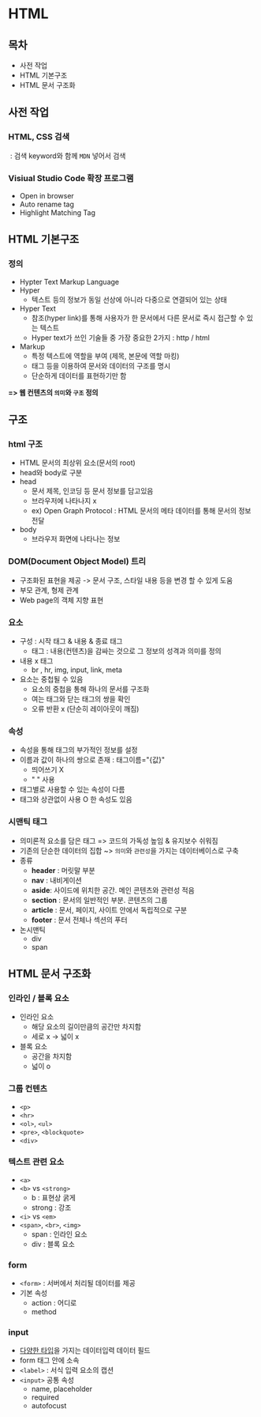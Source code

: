 # HTML



## 목차

- 사전 작업
- HTML 기본구조
- HTML 문서 구조화



## 사전 작업

### HTML, CSS 검색

​	: 검색 keyword와 함께 `MDN` 넣어서 검색



### Visiual Studio Code 확장 프로그램

- Open in browser
- Auto rename tag
- Highlight Matching Tag



## HTML 기본구조

### 정의

- Hypter Text Markup Language
- Hyper
  - 텍스트 등의 정보가 동일 선상에 아니라 다중으로 연결되어 있는 상태
- Hyper Text
  - 참조(hyper link)를 통해 사용자가 한 문서에서 다른 문서로 즉시 접근할 수 있는 텍스트
  - Hyper text가 쓰인 기술들 중 가장 중요한 2가지 : http / html
- Markup
  - 특정 텍스트에 역할을 부여 (제목, 본문에 역할 마킹)
  - 태그 등을 이용하여 문서와 데이터의 구조를 명시
  - 단순하게 데이터를 표현하기만 함

**=> 웹 컨텐츠의 `의미`와 `구조` 정의**



## 구조

### html 구조

- HTML 문서의 최상위 요소(문서의 root)
- head와 body로 구분
- head
  - 문서 제목, 인코딩 등 문서 정보를 담고있음
  - 브라우저에 나타나지 x
  - ex) Open Graph Protocol : HTML 문서의 메타 데이터를 통해 문서의 정보 전달
- body
  - 브라우저 화면에 나타나는 정보



### DOM(Document Object Model) 트리

- 구조화된 표현을 제공 -> 문서 구조, 스타일 내용 등을 변경 할 수 있게 도움
- 부모 관계, 형제 관계
- Web page의 객체 지향 표현



### 요소

- 구성 : 시작 태그 & 내용 & 종료 태그
  - 태그 : 내용(컨텐츠)을 감싸는 것으로 그 정보의 성격과 의미를 정의
- 내용 x 태그
  - br , hr, img, input, link, meta
- 요소는 중첩될 수 있음
  - 요소의 중첩을 통해 하나의 문서를 구조화
  - 여는 태그와 닫는 태그의 쌍을 확인
  - 오류 반환 x (단순히 레이아웃이 깨짐)



### 속성

- 속성을 통해 태그의 부가적인 정보를 설정
- 이름과 값이 하나의 쌍으로 존재 : 태그이름="{값}"
  - 띄어쓰기 X
  - " " 사용
- 태그별로 사용할 수 있는 속성이 다름
- 태그와 상관없이 사용 O 한 속성도 있음



### 시맨틱 태그

- 의미론적 요소를 담은 태그 => 코드의 가독성 높임 & 유지보수 쉬워짐
- 기존의 단순한 데이터의 집합 ~> `의미`와 `관련성`을 가지는 데이터베이스로 구축
- 종류
  - **header** : 머릿말 부분
  - **nav**  : 내비게이션
  - **aside**: 사이드에 위치한 공간. 메인 콘텐츠와 관련성 적음
  - **section** : 문서의 일반적인 부분. 콘텐츠의 그룹
  - **article** : 문서, 페이지, 사이트 안에서 독립적으로 구분
  - **footer** : 문서 전체나 섹션의 푸터
- 논시맨틱
  - div
  - span



## HTML 문서 구조화



### 인라인 / 블록 요소

- 인라인 요소
  - 해당 요소의 길이만큼의 공간만 차지함
  - 세로 x -> 넓이 x
- 블록 요소
  - 공간을 차지함
  - 넓이 o



### 그룹 컨텐츠

- `<p>`
- `<hr>`
- `<ol>`, `<ul>`
- `<pre>`, `<blockquote>`
- `<div>` 



### 텍스트 관련 요소

- `<a>`
- `<b>` vs `<strong>`
  - b : 표현상 굵게
  - strong : 강조
- `<i>` vs `<em>`
- `<span>`, `<br>`, `<img>`
  - span : 인라인 요소
  - div : 블록 요소



### form

- `<form>` : 서버에서 처리될 데이터를 제공
- 기본 속성
  - action : 어디로
  - method



### input

- <u>다양한 타입</u>을 가지는 데이터입력 데이터 필드
- form 태그 안에 소속
- `<label>` : 서식 입력 요소의 캡션
- `<input>` 공통 속성
  - name, placeholder
  - required
  - autofocust


